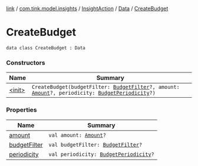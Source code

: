 [link](../../../../index.md) / [com.tink.model.insights](../../../index.md) / [InsightAction](../../index.md) / [Data](../index.md) / [CreateBudget](./index.md)

# CreateBudget

`data class CreateBudget : Data`

### Constructors

| Name | Summary |
|---|---|
| [&lt;init&gt;](-init-.md) | `CreateBudget(budgetFilter: `[`BudgetFilter`](../../../../com.tink.model.budget/-budget-filter.md)`?, amount: `[`Amount`](../../../../com.tink.model.misc/-amount/index.md)`?, periodicity: `[`BudgetPeriodicity`](../../../../com.tink.model.budget/-budget-periodicity.md)`?)` |

### Properties

| Name | Summary |
|---|---|
| [amount](amount.md) | `val amount: `[`Amount`](../../../../com.tink.model.misc/-amount/index.md)`?` |
| [budgetFilter](budget-filter.md) | `val budgetFilter: `[`BudgetFilter`](../../../../com.tink.model.budget/-budget-filter.md)`?` |
| [periodicity](periodicity.md) | `val periodicity: `[`BudgetPeriodicity`](../../../../com.tink.model.budget/-budget-periodicity.md)`?` |
